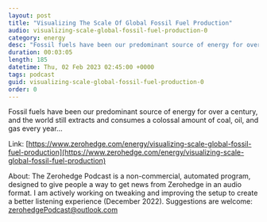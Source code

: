 ```yaml
---
layout: post
title: "Visualizing The Scale Of Global Fossil Fuel Production"
audio: visualizing-scale-global-fossil-fuel-production-0
category: energy
desc: "Fossil fuels have been our predominant source of energy for over a century, and the world still extracts and consumes a colossal amount of coal, oil, and gas every year..."
duration: 00:03:05
length: 185
datetime: Thu, 02 Feb 2023 02:45:00 +0000
tags: podcast
guid: visualizing-scale-global-fossil-fuel-production-0
order: 0
---
```

Fossil fuels have been our predominant source of energy for over a century, and the world still extracts and consumes a colossal amount of coal, oil, and gas every year...

Link: [https://www.zerohedge.com/energy/visualizing-scale-global-fossil-fuel-production](https://www.zerohedge.com/energy/visualizing-scale-global-fossil-fuel-production)

About: The Zerohedge Podcast is a non-commercial, automated program, designed to give people a way to get news from Zerohedge in an audio format.  I am actively working on tweaking and improving the setup to create a better listening experience (December 2022).  Suggestions are welcome: [zerohedgePodcast@outlook.com](mailto:zerohedgePodcast@outlook.com)